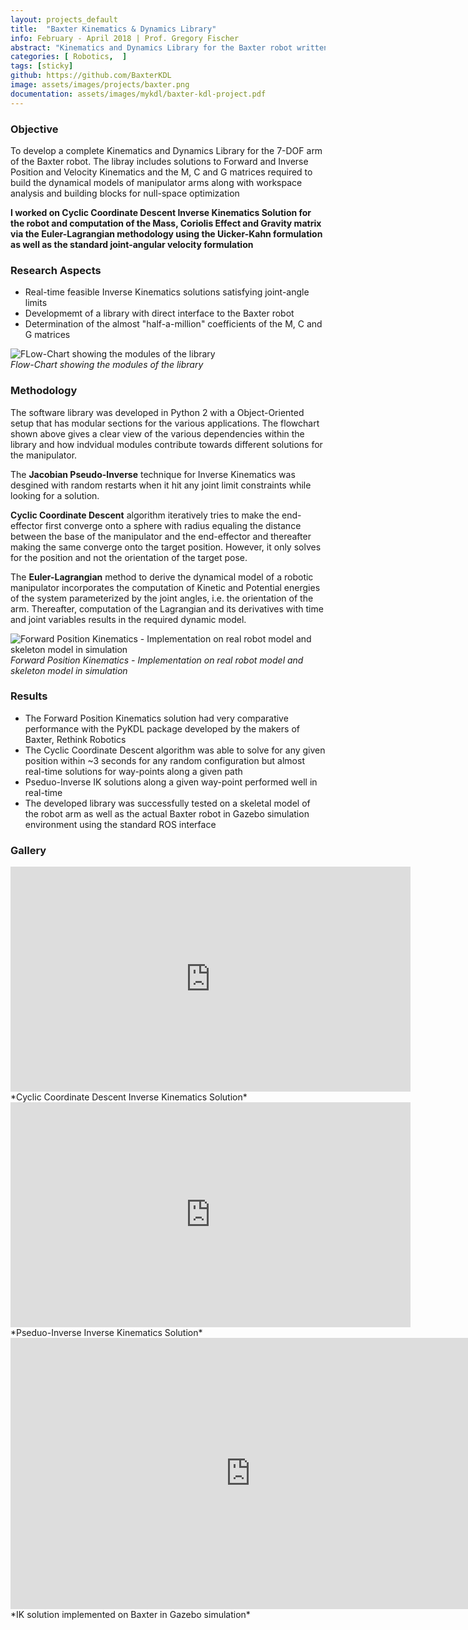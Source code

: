 ```yaml
---
layout: projects_default
title:  "Baxter Kinematics & Dynamics Library"
info: February - April 2018 | Prof. Gregory Fischer
abstract: "Kinematics and Dynamics Library for the Baxter robot written in Python"
categories: [ Robotics,  ]
tags: [sticky]
github: https://github.com/BaxterKDL
image: assets/images/projects/baxter.png
documentation: assets/images/mykdl/baxter-kdl-project.pdf
---
```

### Objective

To develop a complete Kinematics and Dynamics Library for the 7-DOF arm of the Baxter robot. The libray includes solutions to Forward and Inverse Position and Velocity Kinematics and the M, C and G matrices required to build the dynamical models of manipulator arms along with workspace analysis and building blocks for null-space optimization

**I worked on Cyclic Coordinate Descent Inverse Kinematics Solution for the robot and computation of the Mass, Coriolis Effect and Gravity matrix via the Euler-Lagrangian methodology using the Uicker-Kahn formulation as well as the standard joint-angular velocity formulation**

### Research Aspects

* Real-time feasible Inverse Kinematics solutions satisfying joint-angle limits
* Developmemt of a library with direct interface to the Baxter robot
* Determination of the almost "half-a-million" coefficients of the M, C and G matrices

![FLow-Chart showing the modules of the library]({{site.baseurl}}/assets/images/mykdl/final_flowchart.jpeg ) <br> *Flow-Chart showing the modules of the library*

### Methodology

The software library was developed in Python 2 with a Object-Oriented setup that has modular sections for the various applications. The flowchart shown above gives a clear view of the various dependencies within the library and how indvidual modules contribute towards different solutions for the manipulator.

The **Jacobian Pseudo-Inverse** technique for Inverse Kinematics was desgined with random restarts when it hit any joint limit constraints while looking for a solution.

**Cyclic Coordinate Descent** algorithm iteratively tries to make the end-effector first converge onto a sphere with radius equaling the distance between the base of the manipulator and the end-effector and thereafter making the same converge onto the target position. However, it only solves for the position and not the orientation of the target pose.

The **Euler-Lagrangian** method to derive the dynamical model of a robotic manipulator incorporates the computation of Kinetic and Potential energies of the system parameterized by the joint angles, i.e. the orientation of the arm. Thereafter, computation of the Lagrangian and its derivatives with time and joint variables results in the required dynamic model.

![Forward Position Kinematics - Implementation on real robot model and skeleton model in simulation]({{site.baseurl}}/assets/images/mykdl/fpk.png ) <br> *Forward Position Kinematics - Implementation on real robot model and skeleton model in simulation*

### Results

* The Forward Position Kinematics solution had very comparative performance with the PyKDL package developed by the makers of Baxter, Rethink Robotics
* The Cyclic Coordinate Descent algorithm was able to solve for any given position within ~3 seconds for any random configuration but almost real-time solutions for way-points along a given path
* Pseduo-Inverse IK solutions along a given way-point performed well in real-time
* The developed library was successfully tested on a skeletal model of the robot arm as well as the actual Baxter robot in Gazebo simulation environment using the standard ROS interface

### Gallery

<iframe width="640" height="360" src="https://www.youtube.com/embed/Wy0hyKiDvaw" frameborder="0" allow="accelerometer; autoplay; clipboard-write; encrypted-media; gyroscope; picture-in-picture" allowfullscreen></iframe> *Cyclic Coordinate Descent Inverse Kinematics Solution*

<iframe width="640" height="360" src="https://www.youtube.com/embed/E54lb_UORLA" frameborder="0" allow="accelerometer; autoplay; clipboard-write; encrypted-media; gyroscope; picture-in-picture" allowfullscreen></iframe> *Pseduo-Inverse Inverse Kinematics Solution*

<iframe width="768" height="434" src="https://www.youtube.com/embed/PPKZ8XThTAk" frameborder="0" allow="accelerometer; autoplay; clipboard-write; encrypted-media; gyroscope; picture-in-picture" allowfullscreen></iframe> *IK solution implemented on Baxter in Gazebo simulation*